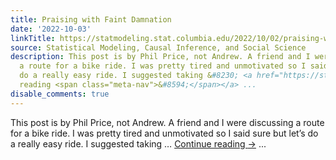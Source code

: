 ```yaml
---
title: Praising with Faint Damnation
date: '2022-10-03'
linkTitle: https://statmodeling.stat.columbia.edu/2022/10/02/praising-with-faint-damnation/
source: Statistical Modeling, Causal Inference, and Social Science
description: This post is by Phil Price, not Andrew. A friend and I were discussing
  a route for a bike ride. I was pretty tired and unmotivated so I said sure but let&#8217;s
  do a really easy ride. I suggested taking &#8230; <a href="https://statmodeling.stat.columbia.edu/2022/10/02/praising-with-faint-damnation/">Continue
  reading <span class="meta-nav">&#8594;</span></a> ...
disable_comments: true
---
```

This post is by Phil Price, not Andrew. A friend and I were discussing a route for a bike ride. I was pretty tired and unmotivated so I said sure but let&#8217;s do a really easy ride. I suggested taking &#8230; <a href="https://statmodeling.stat.columbia.edu/2022/10/02/praising-with-faint-damnation/">Continue reading <span class="meta-nav">&#8594;</span></a> ...